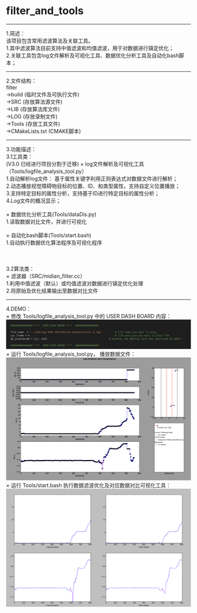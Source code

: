 # filter_and_tools
---
1.简述：<br>
  该项目包含常用滤波算法及关联工具。<br>
    1.其中滤波算法目前支持中值滤波和均值滤波，用于对数据进行镇定优化；<br>
    2.关联工具包含log文件解析及可视化工具、数据优化分析工具及自动化bash脚本；<br>
    
---    
2.文件结构：<br>
  filter     <br>
  ->build            (临时文件及可执行文件)<br>
  ->SRC              (存放算法源文件)<br>
  ->LIB              (存放算法库文件)<br>
  ->LOG              (存放录制文件)<br>
  ->Tools            (存放工具文件)<br>
  ->CMakeLists.txt   (CMAKE脚本)<br>

--- 
3.功能描述：<br>
  3.1工具类：<br> (V3.0 已经进行项目分割于迁移)
   × log文件解析及可视化工具（Tools/logfile_analysis_tool.py）<br>
    1.自动解析log文件： 基于属性关键字利用正则表达式对数据文件进行解析；<br>
    2.动态播放视觉障碍物目标的位置、ID、和类型属性，支持自定义位置播放；<br>
    3.支持特定目标的属性分析，支持基于ID进行特定目标的属性分析；<br>
    4.Log文件的概况显示；<br>
    <br>
  × 数据优化分析工具(Tools/dataDis.py)<br>
    1.读取数据对比文件，并进行可视化<br>
    <br>
  × 自动化bash脚本(Tools/start.bash)<br>
    1.自动执行数据优化算法程序及可视化程序<br>
    <br>
    <br>  
  3.2算法类：<br>
  × 滤波器（SRC/midian_filter.cc）<br>
    1.利用中值滤波（默认）或均值滤波对数据进行镇定优化处理<br>
    2.将原始及优化结果输出至数据对比文件<br>
    
---   
4.DEMO：<br>
× 修改 Tools/logfile_analysis_tool.py 中的 USER DASH BOARD 内容：<br>
![0](https://github.com/RayStandupPeople/filter_and_tools/raw/master/Pictures/userBash.png)<br>
× 运行 Tools/logfile_analysis_tool.py， 播放数据文件：<br>
![0](https://github.com/RayStandupPeople/filter_and_tools/raw/master/Pictures/log_analysis.png)<br>
× 运行 Tools/start.bash 执行数据滤波优化及对应数据对比可视化工具：<br>
![0](https://github.com/RayStandupPeople/filter_and_tools/raw/master/Pictures/Optimiz_res.png)<br>
  
    
